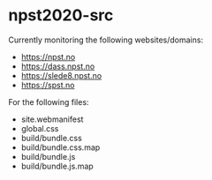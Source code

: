 # npst2020-src

Currently monitoring the following websites/domains:
- https://npst.no
- https://dass.npst.no
- https://slede8.npst.no
- https://spst.no

For the following files:
- site.webmanifest
- global.css
- build/bundle.css
- build/bundle.css.map
- build/bundle.js
- build/bundle.js.map
